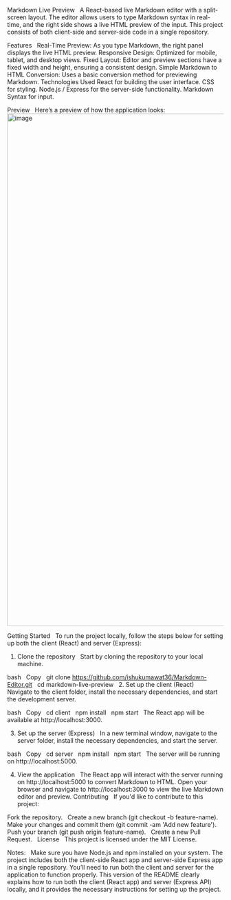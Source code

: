 Markdown Live Preview &nbsp;
A React-based live Markdown editor with a split-screen layout. The editor allows users to type Markdown syntax in real-time, and the right side shows a live HTML preview of the input. This project consists of both client-side and server-side code in a single repository.

Features &nbsp;
Real-Time Preview: As you type Markdown, the right panel displays the live HTML preview.
Responsive Design: Optimized for mobile, tablet, and desktop views.
Fixed Layout: Editor and preview sections have a fixed width and height, ensuring a consistent design.
Simple Markdown to HTML Conversion: Uses a basic conversion method for previewing Markdown.
Technologies Used
React for building the user interface.
CSS for styling.
Node.js / Express for the server-side functionality.
Markdown Syntax for input.

Preview &nbsp;
Here’s a preview of how the application looks: &nbsp;
<img width="1189" alt="image" src="https://github.com/user-attachments/assets/3fd9fcbe-83c8-48c7-90d5-b26899ff3b42" />


Getting Started &nbsp;
To run the project locally, follow the steps below for setting up both the client (React) and server (Express):

1. Clone the repository &nbsp;
Start by cloning the repository to your local machine.

bash &nbsp;
Copy &nbsp;
git clone https://github.com/ishukumawat36/Markdown-Editor.git &nbsp;
cd markdown-live-preview &nbsp;
2. Set up the client (React) &nbsp;
Navigate to the client folder, install the necessary dependencies, and start the development server.

bash &nbsp;
Copy &nbsp;
cd client &nbsp;
npm install &nbsp;
npm start &nbsp;
The React app will be available at http://localhost:3000.

3. Set up the server (Express) &nbsp;
In a new terminal window, navigate to the server folder, install the necessary dependencies, and start the server.

bash &nbsp;
Copy &nbsp;
cd server &nbsp;
npm install &nbsp;
npm start &nbsp;
The server will be running on http://localhost:5000.

4. View the application &nbsp;
The React app will interact with the server running on http://localhost:5000 to convert Markdown to HTML.
Open your browser and navigate to http://localhost:3000 to view the live Markdown editor and preview.
Contributing &nbsp;
If you'd like to contribute to this project:

Fork the repository. &nbsp;
Create a new branch (git checkout -b feature-name). &nbsp;
Make your changes and commit them (git commit -am 'Add new feature'). &nbsp;
Push your branch (git push origin feature-name). &nbsp;
Create a new Pull Request. &nbsp;
License &nbsp;
This project is licensed under the MIT License. &nbsp;

Notes: &nbsp;
Make sure you have Node.js and npm installed on your system.
The project includes both the client-side React app and server-side Express app in a single repository.
You’ll need to run both the client and server for the application to function properly.
This version of the README clearly explains how to run both the client (React app) and server (Express API) locally, and it provides the necessary instructions for setting up the project.
